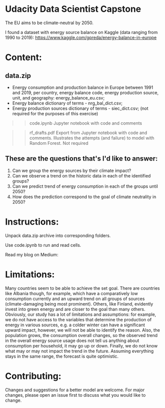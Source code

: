 # Udacity Data Scientist Capstone

The EU aims to be climate-neutral by 2050.

I found a dataset with energy source balance on Kaggle (data ranging from 1990 to 2019): https://www.kaggle.com/gpreda/energy-balance-in-europe

# Content:

## data.zip 

- Energy consumption and production balance in Europe between 1991 and 2019, per country, energy balance code, energy production source, unit, and geography: energy_balance_eu.csv;
- Energy balance dictionary of terms - nrg_bal_dict.csv;
- Energy production sources dictionary of terms - siec_dict.csv; (not required for the purposes of this exercise)

>> code.ipynb
Jupyter notebook with code and comments

>> rf_drafts.pdf
Export from Jupyter notebook with code and comments. Illustrates the attempts (and failure) to model with Random Forest. Not required 


## These are the questions that's I'd like to answer:

1. Can we group the energy sources by their climate impact?
2. Can we observe a trend on the historic data in each of the identified groups?
3. Can we predict trend of energy consumption in each of the groups until 2050?
4. How does the prediction correspond to the goal of climate neutrality in 2050?


# Instructions:

Unpack data.zip archive into corresponding folders.

Use code.ipynb to run and read cells.

Read my blog on Medium: 

# Limitations:

Many countries seem to be able to achieve the set goal. There are countries like Albania though, for example, which have a comparatively low consumption currently and an upward trend on all groups of sources (climate-damaging being most prominent). Others, like Finland, evidently invest into green energy and are closer to the goal than many others. Obviously, our study has a lot of limitations and assumptions: for example, we do not have access to the variables that determine the production of energy in various sources, e.g. a colder winter can have a significant upward impact, however, we will not be able to identify the reason. Also, the population grows, the consumption overall changes, so the observed trend in the overall energy source usage does not tell us anything about consumption per household, it may go up or down. Finally, we do not know what may or may not impact the trend in the future. Assuming everything stays in the same range, the forecast is quite optimistic. 

# Contributing:

Changes and suggestions for a better model are welcome. For major changes, please open an issue first to discuss what you would like to change.
